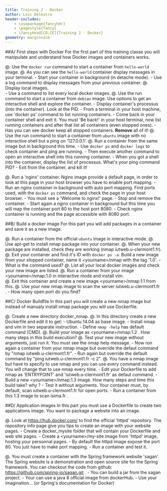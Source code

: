 ```yaml
---
title: Training 2 - Docker
author: Loïc Delestra
header-includes:
    - \usepackage{fancyhdr}
    - \pagestyle{fancy}
    - \fancyhead[CO,CE]{Training 2 - Docker}
geometry: margin=2cm
---
```


##A/ First steps with Docker
For the first part of this training classe you will manipulate and understand how Docker images and containers works.

@. Use the `docker run` command to start a container from `hello-world` image.
@. As you can see the `hello-world` container display messages in your terminal.
    - Start your container in background (in detache mode).
    - Use a log command to display messages from your previous container.
@. Display local images.   
    - Use a command to list every local docker images. 
@. Use the run command to start a container from `debian` image. Use options to get an interactive shell and explore the container.
    - Display container's processus (into the container). Look at the PID.
    - From a terminal in your host machine, use 'docker ps' command to list running containers.
    - Come back in your container shell and exit it. You must 'Be back!' in your host terminal, now list running containers and after that list all containers (even stopped ones).
    - Has you can see docker keep all stopped containers. **Remove** all of it!
@. Use the run command to start a container from `ubuntu` image with no interactive shell but a ping on '127.0.0.1'.
@. Run a container from the same image but in background this time.
    - Use `docker ps` and `docker logs` to check container and ping are running.
    - Then execute another command to open an interactive shell into this running container.
    - When you got a shell into the container, display the list of processus. What's your ping command PID?
    - Exit from the container, and kill it!

@. Run a 'nginx' container. Nginx image provide a default page, in order to look at this page in your host browser you have to enable port mapping.
    - Run an nginx container in background with auto port mapping. Find ports used, with the `docker ps` command, and check the page in your host browser.
    - You must see a 'Welcome to nginx!' page.
    - Stop and remove the container.
    - Start again a nginx container in background but this time you will map the container port 80 to the host port 8080. 
    - Check nginx container is running and the page accessible with 8080 port.

##B/ Build a docker image
For this part you will add packages in a container and save it as a new image.

@. Run a container from the official `ubuntu` image in interactive mode.
@. Use apt-get to install nmap package into your container.
@. When your new package are installed, check they are working (nmap iutweb.u-clermont1.fr).
@. Exit your container and find it's ID with `docker ps -a`. Build a new image from your stopped container, name it \<yourname\>/nmap with the tag '1.0'.
    - What is the command used?
@. List all your local docker images and check your new image are listed.
@. Run a container from your image \<yourname\>/nmap:1.0 in interactive mode and install vim.   
@. Exit this container and create a new image \<yourname\>/nmap:1.1 from this.
@. Use your new nmap image to scan the server iutweb.u-clermont1.fr .
    - How many open port do you find?

##C/ Docker Buildfile
In this part you will create a new nmap image but instead of manualy install nmap package you will use Dockerfile.

@. Create a new directory docker\_nmap.
@. In this directory create a new Dockerfile and edit it to get:
    - Ubuntu 14.04 as base image.
    - Install nmap and vim in two separate instruction.
    - Define `nmap -help` has default command (CMD).
@. Build your image as \<yourname\>/nmap:1.2 . How many steps in this build execution?
@. Test your new image without arguments, just run it. You must see the nmap help message.
    - Now run again a container from your nmap image but override the defaut command by "nmap iutweb.u-clermont1.fr".
    - Run again but override the default command by "ping iutweb.u-clermont1.fr -c 2".
@. You have a nmap image but have to specify to use nmap and you can use every command instead. You will change that to use nmap every time.
    - Edit your Dockerfile to add nmap as 'ENTRYPOINT' and 'iutweb.u-clermont1.fr' as defaut command.
    - Build a new \<yourname\>/nmap:1.3 image. How many steps and time this build take? why ? 
    - Test it without arguments. Your container must, by default, scan iutweb.u-clermont1.fr for open ports.
    - Run a container from this 1.3 image to scan isima.fr .

##D/ Application images
In this part you must use a Dockerfile to create two applications image. You want to package a website into an image.

@. Look at https://hub.docker.com/ to find the official 'httpd' repository. The repository info page give you tips to create an image with your website pages.
    - Create a docker\_mysite folder that will contain your Dockerfile and web site pages.
    - Create a \<yourname\>/my-site image from 'httpd' image, hosting your personnal pages.
    - By default the httpd image expose the port 80. You just have to make port mapping.
    - Run a container and test it.
    
@. You must create a container with the Spring framework website 'sagan'. The Spring website is a demonstration and open source site for the Spring framework. You can checkout the code from github: https://github.com/spring-io/sagan.git .
    - You can build a jar from the sagan project.
    - Your can use a java 8 official image from dockerHub.
    - Use your imagination... (or Spring's documentation for Docker)


